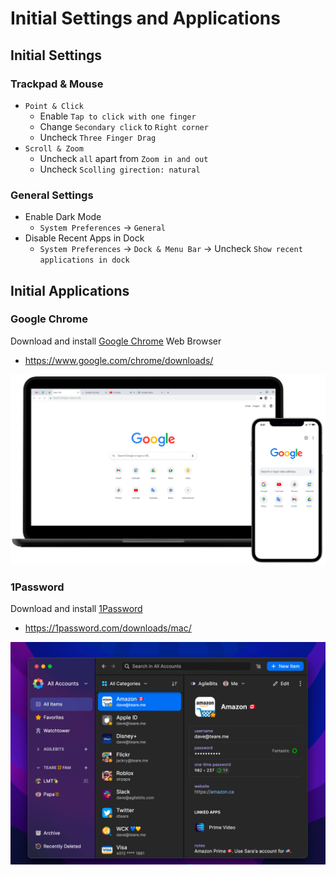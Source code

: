 # Initial Settings and Applications

## Initial Settings

### Trackpad & Mouse

- `Point & Click`
    - Enable `Tap to click with one finger`
    - Change `Secondary click` to `Right corner`
    - Uncheck `Three Finger Drag`
- `Scroll & Zoom`
    - Uncheck `all` apart from `Zoom in and out`
    - Uncheck `Scolling girection: natural`

### General Settings

- Enable Dark Mode
    - `System Preferences` -> `General`
- Disable Recent Apps in Dock
    - `System Preferences` -> `Dock & Menu Bar` -> Uncheck `Show recent applications in dock`

## Initial Applications

### Google Chrome

Download and install [Google Chrome] Web Browser

- https://www.google.com/chrome/downloads/

![chrome.png](_static/chrome.png)

### 1Password

Download and install [1Password]

- https://1password.com/downloads/mac/

![1password.png](_static/1password.png)

[Google Chrome]: https://google.com/chrome
[1Password]: https://1password.com/
